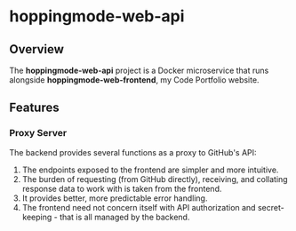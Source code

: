 # hoppingmode-web-api

## Overview

The **hoppingmode-web-api** project is a Docker microservice that runs alongside **hoppingmode-web-frontend**, my Code Portfolio website.

## Features

### Proxy Server

The backend provides several functions as a proxy to GitHub's API:

1. The endpoints exposed to the frontend are simpler and more intuitive.
2. The burden of requesting (from GitHub directly), receiving, and collating response data to work with is taken from the frontend.
3. It provides better, more predictable error handling.
4. The frontend need not concern itself with API authorization and secret-keeping - that is all managed by the backend.
